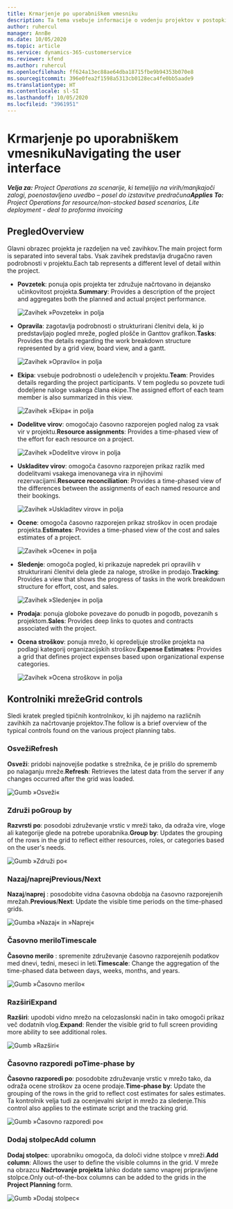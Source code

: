 ```yaml
---
title: Krmarjenje po uporabniškem vmesniku
description: Ta tema vsebuje informacije o vodenju projektov v postopkih aplikacije Dynamics 365 Project.
author: ruhercul
manager: AnnBe
ms.date: 10/05/2020
ms.topic: article
ms.service: dynamics-365-customerservice
ms.reviewer: kfend
ms.author: ruhercul
ms.openlocfilehash: ff624a13ec88ae64dba18715fbe9b94353b070e8
ms.sourcegitcommit: 396e0fea2f1598a5313cb0128eca4fe0bb5aade9
ms.translationtype: HT
ms.contentlocale: sl-SI
ms.lasthandoff: 10/05/2020
ms.locfileid: "3961951"
---
```

# <a name="navigating-the-user-interface"></a><span data-ttu-id="de453-103">Krmarjenje po uporabniškem vmesniku</span><span class="sxs-lookup"><span data-stu-id="de453-103">Navigating the user interface</span></span>

<span data-ttu-id="de453-104">_**Velja za:** Project Operations za scenarije, ki temeljijo na virih/manjkajoči zalogi, poenostavljeno uvedbo – posel do izstavitve predračuna_</span><span class="sxs-lookup"><span data-stu-id="de453-104">_**Applies To:** Project Operations for resource/non-stocked based scenarios, Lite deployment - deal to proforma invoicing_</span></span>

## <a name="overview"></a><span data-ttu-id="de453-105">Pregled</span><span class="sxs-lookup"><span data-stu-id="de453-105">Overview</span></span>

<span data-ttu-id="de453-106">Glavni obrazec projekta je razdeljen na več zavihkov.</span><span class="sxs-lookup"><span data-stu-id="de453-106">The main project form is separated into several tabs.</span></span> <span data-ttu-id="de453-107">Vsak zavihek predstavlja drugačno raven podrobnosti v projektu.</span><span class="sxs-lookup"><span data-stu-id="de453-107">Each tab represents a different level of detail within the project.</span></span>

- <span data-ttu-id="de453-108">**Povzetek**: ponuja opis projekta ter združuje načrtovano in dejansko učinkovitost projekta.</span><span class="sxs-lookup"><span data-stu-id="de453-108">**Summary**: Provides a description of the project and aggregates both the planned and actual project performance.</span></span>

    ![Zavihek »Povzetek« in polja](media/navigation7.png)

- <span data-ttu-id="de453-110">**Opravila**: zagotavlja podrobnosti o strukturirani členitvi dela, ki jo predstavljajo pogled mreže, pogled plošče in Ganttov grafikon.</span><span class="sxs-lookup"><span data-stu-id="de453-110">**Tasks**: Provides the details regarding the work breakdown structure represented by a grid view, board view, and a gantt.</span></span>

    ![Zavihek »Opravilo« in polja](media/navigation8.png)

- <span data-ttu-id="de453-112">**Ekipa**: vsebuje podrobnosti o udeležencih v projektu.</span><span class="sxs-lookup"><span data-stu-id="de453-112">**Team**: Provides details regarding the project participants.</span></span> <span data-ttu-id="de453-113">V tem pogledu so povzete tudi dodeljene naloge vsakega člana ekipe.</span><span class="sxs-lookup"><span data-stu-id="de453-113">The assigned effort of each team member is also summarized in this view.</span></span>

    ![Zavihek »Ekipa« in polja](media/navigation9.png)

- <span data-ttu-id="de453-115">**Dodelitve virov**: omogočajo časovno razporejen pogled nalog za vsak vir v projektu.</span><span class="sxs-lookup"><span data-stu-id="de453-115">**Resource assignments**: Provides a time-phased view of the effort for each resource on a project.</span></span>

    ![Zavihek »Dodelitve virov« in polja](media/navigation10.png)

- <span data-ttu-id="de453-117">**Uskladitev virov**: omogoča časovno razporejen prikaz razlik med dodelitvami vsakega imenovanega vira in njihovimi rezervacijami.</span><span class="sxs-lookup"><span data-stu-id="de453-117">**Resource reconciliation**: Provides a time-phased view of the differences between the assignments of each named resource and their bookings.</span></span>

    ![Zavihek »Uskladitev virov« in polja](media/navigation11.png)

- <span data-ttu-id="de453-119">**Ocene**: omogoča časovno razporejen prikaz stroškov in ocen prodaje projekta.</span><span class="sxs-lookup"><span data-stu-id="de453-119">**Estimates**: Provides a time-phased view of the cost and sales estimates of a project.</span></span>

    ![Zavihek »Ocene« in polja](media/navigation12.png)

- <span data-ttu-id="de453-121">**Sledenje**: omogoča pogled, ki prikazuje napredek pri opravilih v strukturirani členitvi dela glede za naloge, stroške in prodajo.</span><span class="sxs-lookup"><span data-stu-id="de453-121">**Tracking**: Provides a view that shows the progress of tasks in the work breakdown structure for effort, cost, and sales.</span></span>

    ![Zavihek »Sledenje« in polja](media/navigation13.png)

- <span data-ttu-id="de453-123">**Prodaja**: ponuja globoke povezave do ponudb in pogodb, povezanih s projektom.</span><span class="sxs-lookup"><span data-stu-id="de453-123">**Sales**: Provides deep links to quotes and contracts associated with the project.</span></span>

- <span data-ttu-id="de453-124">**Ocena stroškov**: ponuja mrežo, ki opredeljuje stroške projekta na podlagi kategorij organizacijskih stroškov.</span><span class="sxs-lookup"><span data-stu-id="de453-124">**Expense Estimates**: Provides a grid that defines project expenses based upon organizational expense categories.</span></span>

    ![Zavihek »Ocena stroškov« in polja](media/navigation14.png)

## <a name="grid-controls"></a><span data-ttu-id="de453-126">Kontrolniki mreže</span><span class="sxs-lookup"><span data-stu-id="de453-126">Grid controls</span></span>

<span data-ttu-id="de453-127">Sledi kratek pregled tipičnih kontrolnikov, ki jih najdemo na različnih zavihkih za načrtovanje projektov.</span><span class="sxs-lookup"><span data-stu-id="de453-127">The follow is a brief overview of the typical controls found on the various project planning tabs.</span></span>

### <a name="refresh"></a><span data-ttu-id="de453-128">Osveži</span><span class="sxs-lookup"><span data-stu-id="de453-128">Refresh</span></span>

<span data-ttu-id="de453-129">**Osveži**: pridobi najnovejše podatke s strežnika, če je prišlo do sprememb po nalaganju mreže.</span><span class="sxs-lookup"><span data-stu-id="de453-129">**Refresh**: Retrieves the latest data from the server if any changes occurred after the grid was loaded.</span></span>

![Gumb »Osveži«](media/navigation7.png)

### <a name="group-by"></a><span data-ttu-id="de453-131">Združi po</span><span class="sxs-lookup"><span data-stu-id="de453-131">Group by</span></span>

<span data-ttu-id="de453-132">**Razvrsti po**: posodobi združevanje vrstic v mreži tako, da odraža vire, vloge ali kategorije glede na potrebe uporabnika.</span><span class="sxs-lookup"><span data-stu-id="de453-132">**Group by**: Updates the grouping of the rows in the grid to reflect either resources, roles, or categories based on the user's needs.</span></span>

![Gumb »Združi po«](media/navigation6.png)

### <a name="previousnext"></a><span data-ttu-id="de453-134">Nazaj/naprej</span><span class="sxs-lookup"><span data-stu-id="de453-134">Previous/Next</span></span>

<span data-ttu-id="de453-135">**Nazaj**/**naprej** : posodobite vidna časovna obdobja na časovno razporejenih mrežah.</span><span class="sxs-lookup"><span data-stu-id="de453-135">**Previous**/**Next**: Update the visible time periods on the time-phased grids.</span></span>

![Gumba »Nazaj« in »Naprej«](media/navigation2.png)

### <a name="timescale"></a><span data-ttu-id="de453-137">Časovno merilo</span><span class="sxs-lookup"><span data-stu-id="de453-137">Timescale</span></span>

<span data-ttu-id="de453-138">**Časovno merilo** : spremenite združevanje časovno razporejenih podatkov med dnevi, tedni, meseci in leti.</span><span class="sxs-lookup"><span data-stu-id="de453-138">**Timescale**: Change the aggregation of the time-phased data between days, weeks, months, and years.</span></span>

![Gumb »Časovno merilo«](media/navigation3.png)

### <a name="expand"></a><span data-ttu-id="de453-140">Razširi</span><span class="sxs-lookup"><span data-stu-id="de453-140">Expand</span></span>

<span data-ttu-id="de453-141">**Razširi**: upodobi vidno mrežo na celozaslonski način in tako omogoči prikaz več dodatnih vlog.</span><span class="sxs-lookup"><span data-stu-id="de453-141">**Expand**: Render the visible grid to full screen providing more ability to see additional roles.</span></span>

![Gumb »Razširi«](media/navigation4.png)

### <a name="time-phase-by"></a><span data-ttu-id="de453-143">Časovno razporedi po</span><span class="sxs-lookup"><span data-stu-id="de453-143">Time-phase by</span></span>

<span data-ttu-id="de453-144">**Časovno razporedi po**: posodobite združevanje vrstic v mrežo tako, da odraža ocene stroškov za ocene prodaje.</span><span class="sxs-lookup"><span data-stu-id="de453-144">**Time-phase by**: Update the grouping of the rows in the grid to reflect cost estimates for sales estimates.</span></span> <span data-ttu-id="de453-145">Ta kontrolnik velja tudi za ocenjevalni skript in mrežo za sledenje.</span><span class="sxs-lookup"><span data-stu-id="de453-145">This control also applies to the estimate script and the tracking grid.</span></span>

![Gumb »Časovno razporedi po«](media/navigation0.png)

### <a name="add-column"></a><span data-ttu-id="de453-147">Dodaj stolpec</span><span class="sxs-lookup"><span data-stu-id="de453-147">Add column</span></span>

<span data-ttu-id="de453-148">**Dodaj stolpec**: uporabniku omogoča, da določi vidne stolpce v mreži.</span><span class="sxs-lookup"><span data-stu-id="de453-148">**Add column**: Allows the user to define the visible columns in the grid.</span></span> <span data-ttu-id="de453-149">V mreže na obrazcu **Načrtovanje projekta** lahko dodate samo vnaprej pripravljene stolpce.</span><span class="sxs-lookup"><span data-stu-id="de453-149">Only out-of-the-box columns can be added to the grids in the **Project Planning** form.</span></span>

![Gumb »Dodaj stolpec«](media/navigation5.png)
